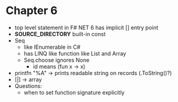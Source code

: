 # Chapter 6

- top level statement in F# NET 6 has implicit [<EntryPoint>] entry point
- __SOURCE_DIRECTORY__ built-in const
- Seq
    - like IEnumerable<T> in C#
    - has LINQ like function like List and Array
    - Seq.choose ignores None 
        - id means (fun x -> x)
- printfn "%A" -> prints readable string on records (.ToString()?)
- [|] -> array
- Questions:
    - when to set function signature explicitly